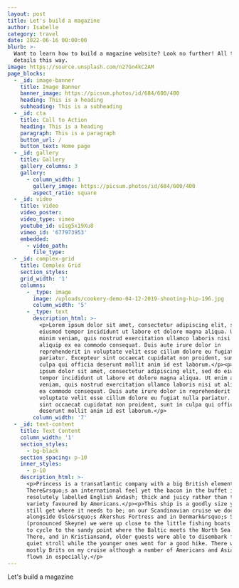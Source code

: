 ```yaml
---
layout: post
title: Let's build a magazine
author: Isabelle
category: travel
date: 2022-06-16 00:00:00
blurb: >-
  Want to learn how to build a magazine website? Look no further! All the juicy
  details this way.
image: https://source.unsplash.com/n27Gn4kC2AM
page_blocks:
  - _id: image-banner
    title: Image Banner
    banner_image: https://picsum.photos/id/684/600/400
    heading: This is a heading
    subheading: This is a subheading
  - _id: cta
    title: Call to Action
    heading: This is a heading
    paragraph: This is a paragraph
    button_url: /
    button_text: Home page
  - _id: gallery
    title: Gallery
    gallery_columns: 3
    gallery:
      - column_width: 1
        gallery_image: https://picsum.photos/id/684/600/400
        aspect_ratio: square
  - _id: video
    title: Video
    video_poster:
    video_type: vimeo
    youtube_id: uIsg5x19Xu8
    vimeo_id: '677973953'
    embedded:
      - video_path:
        file_type:
  - _id: complex-grid
    title: Complex Grid
    section_styles:
    grid_width: '1'
    columns:
      - _type: image
        image: /uploads/cookery-demo-04-12-2019-shooting-hip-196.jpg
        column_width: '5'
      - _type: text
        description_html: >-
          <p>Lorem ipsum dolor sit amet, consectetur adipiscing elit, sed do
          eiusmod tempor incididunt ut labore et dolore magna aliqua. Ut enim ad
          minim veniam, quis nostrud exercitation ullamco laboris nisi ut
          aliquip ex ea commodo consequat. Duis aute irure dolor in
          reprehenderit in voluptate velit esse cillum dolore eu fugiat nulla
          pariatur. Excepteur sint occaecat cupidatat non proident, sunt in
          culpa qui officia deserunt mollit anim id est laborum.</p><p>Lorem
          ipsum dolor sit amet, consectetur adipiscing elit, sed do eiusmod
          tempor incididunt ut labore et dolore magna aliqua. Ut enim ad minim
          veniam, quis nostrud exercitation ullamco laboris nisi ut aliquip ex
          ea commodo consequat. Duis aute irure dolor in reprehenderit in
          voluptate velit esse cillum dolore eu fugiat nulla pariatur. Excepteur
          sint occaecat cupidatat non proident, sunt in culpa qui officia
          deserunt mollit anim id est laborum.</p>
        column_width: '7'
  - _id: text-content
    title: Text Content
    column_width: '1'
    section_styles:
      - bg-black
    section_spacing: p-10
    inner_styles:
      - p-10
    description_html: >-
      <p>Princess is a transatlantic company with a big British element.
      There&rsquo;s an international feel yet the bacon in the buffet is
      resolutely labelled English &ndash; thick and juicy rather than the crispy
      variety favoured by Americans.</p><p>This ship is a goodly size yet can
      still get where it needs to be; on our Scandinavian cruise we docked
      alongside Oslo&rsquo;s Akershus Fortress and in Denmark&rsquo;s Skagen
      (pronounced Skeyne) we were up close to the little fishing boats and able
      to cycle to the sandy point where the Baltic meets the North Sea.&nbsp;
      There, and in Kristiansand, older guests were able to disembark for a
      quiet stroll while the younger ones went for a good hike. There were
      mostly Brits on my cruise although a number of Americans and Asians had
      flown in especially.</p>
---
```

Let's build a magazine